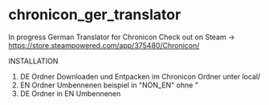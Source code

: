 # chronicon_ger_translator
In progress
German Translator for Chronicon 
Check out on Steam -> https://store.steampowered.com/app/375480/Chronicon/


INSTALLATION

1) DE Ordner Downloaden und Entpacken im Chronicon Ordner unter local/
2) EN Ordner Umbennenen beispiel in "NON_EN" ohne "
3) DE Ordner in EN Umbennenen
